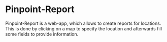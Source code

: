# Pinpoint-Report

Pinpoint-Report is a web-app, which allows to create reports for locations.
This is done by clicking on a map to specify the location and afterwards
fill some fields to provide information.
